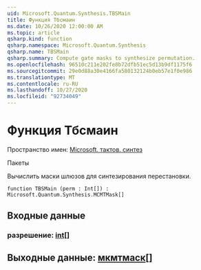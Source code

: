 ```yaml
---
uid: Microsoft.Quantum.Synthesis.TBSMain
title: Функция Тбсмаин
ms.date: 10/26/2020 12:00:00 AM
ms.topic: article
qsharp.kind: function
qsharp.namespace: Microsoft.Quantum.Synthesis
qsharp.name: TBSMain
qsharp.summary: Compute gate masks to synthesize permutation.
ms.openlocfilehash: 96510c211e202fe8b72dfb51ec5d13b9df1175f6
ms.sourcegitcommit: 29e0d88a30e4166fa580132124b0eb57e1f0e986
ms.translationtype: MT
ms.contentlocale: ru-RU
ms.lasthandoff: 10/27/2020
ms.locfileid: "92734049"
---
```

# <a name="tbsmain-function"></a>Функция Тбсмаин

Пространство имен: [Microsoft. тактов. синтез](xref:Microsoft.Quantum.Synthesis)

Пакеты [](https://nuget.org/packages/)


Вычислить маски шлюзов для синтезирования перестановки.

```qsharp
function TBSMain (perm : Int[]) : Microsoft.Quantum.Synthesis.MCMTMask[]
```


## <a name="input"></a>Входные данные

### <a name="perm--int"></a>разрешение: [int](xref:microsoft.quantum.lang-ref.int)[]





## <a name="output--mcmtmask"></a>Выходные данные: [мкмтмаск](xref:Microsoft.Quantum.Synthesis.MCMTMask)[]

